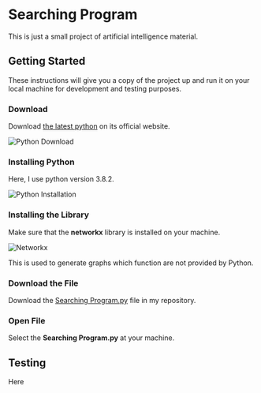 # Searching Program

This is just a small project of artificial intelligence material.

## Getting Started

These instructions will give you a copy of the project up and run it on your local machine for development and testing purposes.

### Download 

Download [the latest python](https://www.python.org/downloads/) on its official website.

![Python Download](https://github.com/MyArist/Searching_Program/blob/master/Pictures/python%20web.png)

### Installing Python

Here, I use python version 3.8.2.

![Python Installation](https://kelasprogrammer.com/wp-content/uploads/2020/04/instalasi-python-tahap-1-660x413.png)

### Installing the Library

Make sure that the **networkx** library is installed on your machine.

![Networkx](https://graphsandnetworks.com/wp-content/uploads/2019/10/NetworkXOverview_6_1.png)

This is used to generate graphs which function are not provided by Python.

### Download the File

Download the [Searching Program.py](https://github.com/MyArist/Searching_Program/blob/master/Searching%20Program.py) file in my repository.

### Open File

Select the **Searching Program.py** at your machine.



## Testing

Here
